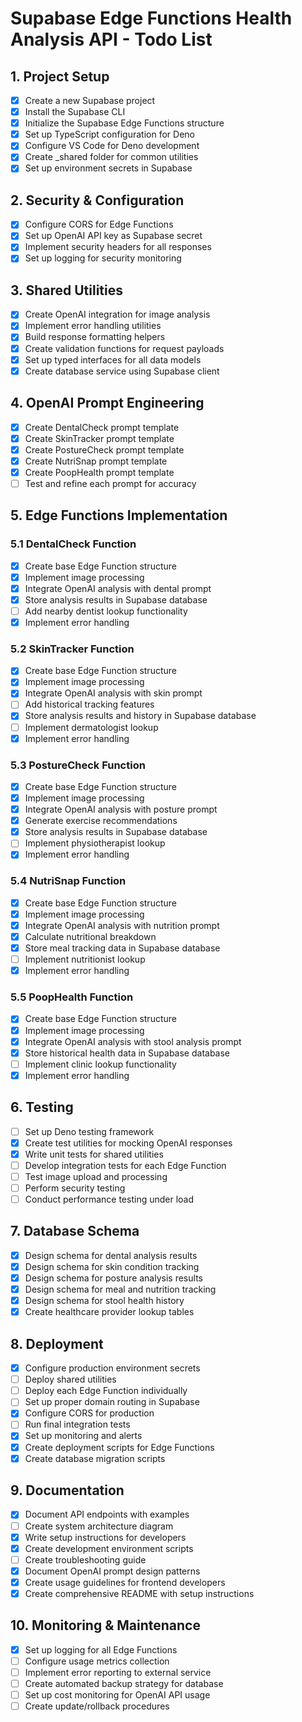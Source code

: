 # Supabase Edge Functions Health Analysis API - Todo List

## 1. Project Setup
- [x] Create a new Supabase project
- [x] Install the Supabase CLI
- [x] Initialize the Supabase Edge Functions structure
- [x] Set up TypeScript configuration for Deno
- [x] Configure VS Code for Deno development
- [x] Create _shared folder for common utilities
- [x] Set up environment secrets in Supabase

## 2. Security & Configuration
- [x] Configure CORS for Edge Functions
- [x] Set up OpenAI API key as Supabase secret
- [x] Implement security headers for all responses
- [x] Set up logging for security monitoring
<!-- Authentication and RLS will be implemented later -->
<!-- - [ ] Create middleware for JWT validation -->
<!-- - [ ] Configure proper RLS (Row Level Security) for any database tables -->

## 3. Shared Utilities
- [x] Create OpenAI integration for image analysis
- [x] Implement error handling utilities
- [x] Build response formatting helpers
- [x] Create validation functions for request payloads
- [x] Set up typed interfaces for all data models
- [x] Create database service using Supabase client

## 4. OpenAI Prompt Engineering
- [x] Create DentalCheck prompt template
- [x] Create SkinTracker prompt template
- [x] Create PostureCheck prompt template
- [x] Create NutriSnap prompt template
- [x] Create PoopHealth prompt template
- [ ] Test and refine each prompt for accuracy

## 5. Edge Functions Implementation
### 5.1 DentalCheck Function
- [x] Create base Edge Function structure
- [x] Implement image processing
- [x] Integrate OpenAI analysis with dental prompt
- [x] Store analysis results in Supabase database
- [ ] Add nearby dentist lookup functionality
- [x] Implement error handling

### 5.2 SkinTracker Function
- [x] Create base Edge Function structure
- [x] Implement image processing
- [x] Integrate OpenAI analysis with skin prompt
- [ ] Add historical tracking features
- [x] Store analysis results and history in Supabase database
- [ ] Implement dermatologist lookup
- [x] Implement error handling

### 5.3 PostureCheck Function
- [x] Create base Edge Function structure
- [x] Implement image processing
- [x] Integrate OpenAI analysis with posture prompt
- [x] Generate exercise recommendations
- [x] Store analysis results in Supabase database
- [ ] Implement physiotherapist lookup
- [x] Implement error handling

### 5.4 NutriSnap Function
- [x] Create base Edge Function structure
- [x] Implement image processing
- [x] Integrate OpenAI analysis with nutrition prompt
- [x] Calculate nutritional breakdown
- [x] Store meal tracking data in Supabase database
- [ ] Implement nutritionist lookup
- [x] Implement error handling

### 5.5 PoopHealth Function
- [x] Create base Edge Function structure
- [x] Implement image processing
- [x] Integrate OpenAI analysis with stool analysis prompt
- [x] Store historical health data in Supabase database
- [ ] Implement clinic lookup functionality
- [x] Implement error handling

## 6. Testing
- [ ] Set up Deno testing framework
- [x] Create test utilities for mocking OpenAI responses
- [x] Write unit tests for shared utilities
- [ ] Develop integration tests for each Edge Function
- [ ] Test image upload and processing
- [ ] Perform security testing
- [ ] Conduct performance testing under load

## 7. Database Schema
<!-- No RLS for now, will be added later -->
- [x] Design schema for dental analysis results
- [x] Design schema for skin condition tracking
- [x] Design schema for posture analysis results
- [x] Design schema for meal and nutrition tracking
- [x] Design schema for stool health history
- [x] Create healthcare provider lookup tables

## 8. Deployment
- [x] Configure production environment secrets
- [ ] Deploy shared utilities
- [ ] Deploy each Edge Function individually
- [ ] Set up proper domain routing in Supabase
- [x] Configure CORS for production
- [ ] Run final integration tests
- [x] Set up monitoring and alerts
- [x] Create deployment scripts for Edge Functions
- [x] Create database migration scripts

## 9. Documentation
- [x] Document API endpoints with examples
- [ ] Create system architecture diagram
- [x] Write setup instructions for developers
- [x] Create development environment scripts
- [ ] Create troubleshooting guide
- [x] Document OpenAI prompt design patterns
- [x] Create usage guidelines for frontend developers
- [x] Create comprehensive README with setup instructions

## 10. Monitoring & Maintenance
- [x] Set up logging for all Edge Functions
- [ ] Configure usage metrics collection
- [ ] Implement error reporting to external service
- [ ] Create automated backup strategy for database
- [ ] Set up cost monitoring for OpenAI API usage
- [ ] Create update/rollback procedures
